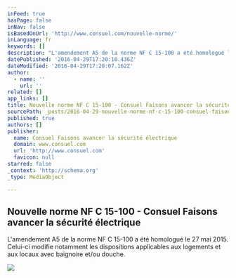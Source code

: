 ```yaml
---
inFeed: true
hasPage: false
inNav: false
isBasedOnUrl: 'http://www.consuel.com/nouvelle-norme/'
inLanguage: fr
keywords: []
description: "L'amendement A5 de la norme NF C 15-100 a été homologué le 27 mai 2015. Celui-ci modifie notamment les dispositions applicables aux logements et aux locaux avec baignoire et/ou douche."
datePublished: '2016-04-29T17:20:10.436Z'
dateModified: '2016-04-29T17:20:07.162Z'
author:
  - name: ''
    url: ''
related: []
app_links: []
title: Nouvelle norme NF C 15-100 - Consuel Faisons avancer la sécurité électrique
sourcePath: _posts/2016-04-29-nouvelle-norme-nf-c-15-100-consuel-faisons-avancer-la-secu.md
published: true
authors: []
publisher:
  name: Consuel Faisons avancer la sécurité électrique
  domain: www.consuel.com
  url: 'http://www.consuel.com'
  favicon: null
starred: false
_context: 'http://schema.org'
_type: MediaObject

---
```

<article style=""><h1>Nouvelle norme NF C 15-100 - Consuel Faisons avancer la sécurité électrique</h1><p>L'amendement A5 de la norme NF C 15-100 a été homologué le 27 mai 2015. Celui-ci modifie notamment les dispositions applicables aux logements et aux locaux avec baignoire et/ou douche.</p><img src="https://s3-us-west-2.amazonaws.com/the-grid-img/p/5dbc63102b7267939e35c7573749afedbe8cac3a.png" /></article>